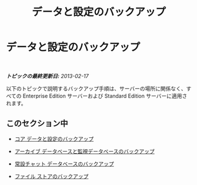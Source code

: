 ﻿---
title: データと設定のバックアップ
TOCTitle: データと設定のバックアップ
ms:assetid: 21d07888-3dd0-4c17-8a11-34df83a864a5
ms:mtpsurl: https://technet.microsoft.com/ja-jp/library/Hh202168(v=OCS.15)
ms:contentKeyID: 52056553
ms.date: 05/19/2016
mtps_version: v=OCS.15
ms.translationtype: HT
---

# データと設定のバックアップ

 

_**トピックの最終更新日:** 2013-02-17_

以下のトピックで説明するバックアップ手順は、サーバーの場所に関係なく、すべての Enterprise Edition サーバーおよび Standard Edition サーバーに適用されます。

## このセクション中

  - [コア データと設定のバックアップ](lync-server-2013-backing-up-core-data-and-settings.md)

  - [アーカイブ データベースと監視データベースのバックアップ](lync-server-2013-backing-up-archiving-and-monitoring-databases.md)

  - [常設チャット データベースのバックアップ](lync-server-2013-backing-up-persistent-chat-databases.md)

  - [ファイル ストアのバックアップ](lync-server-2013-backing-up-file-stores.md)


